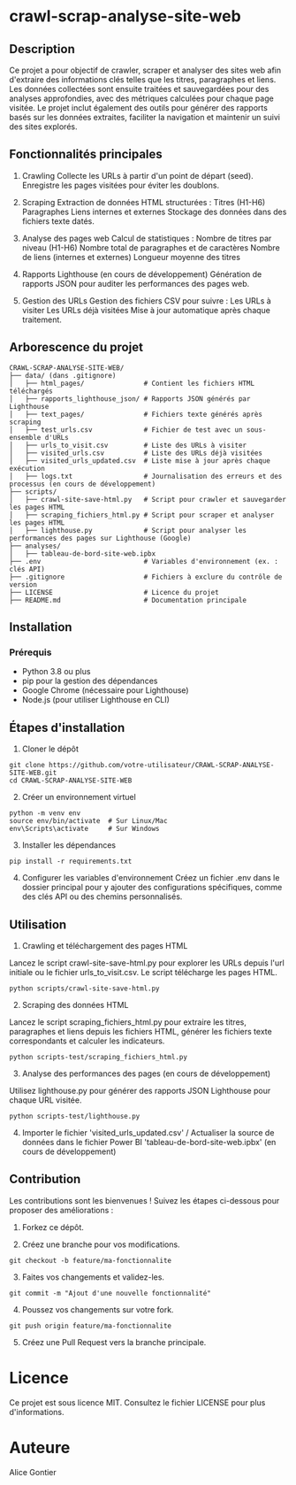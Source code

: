 # crawl-scrap-analyse-site-web

## Description

Ce projet a pour objectif de crawler, scraper et analyser des sites web afin d'extraire des informations clés telles que les titres, paragraphes et liens. Les données collectées sont ensuite traitées et sauvegardées pour des analyses approfondies, avec des métriques calculées pour chaque page visitée.
Le projet inclut également des outils pour générer des rapports basés sur les données extraites, faciliter la navigation et maintenir un suivi des sites explorés.

## Fonctionnalités principales

1. Crawling
    Collecte les URLs à partir d'un point de départ (seed).
    Enregistre les pages visitées pour éviter les doublons.

2. Scraping
    Extraction de données HTML structurées :
        Titres (H1-H6)
        Paragraphes
        Liens internes et externes
    Stockage des données dans des fichiers texte datés.

3. Analyse des pages web
    Calcul de statistiques :
        Nombre de titres par niveau (H1-H6)
        Nombre total de paragraphes et de caractères
        Nombre de liens (internes et externes)
        Longueur moyenne des titres

4. Rapports Lighthouse (en cours de développement)
    Génération de rapports JSON pour auditer les performances des pages web.

5. Gestion des URLs
    Gestion des fichiers CSV pour suivre :
        Les URLs à visiter
        Les URLs déjà visitées
    Mise à jour automatique après chaque traitement.

## Arborescence du projet

```
CRAWL-SCRAP-ANALYSE-SITE-WEB/
├── data/ (dans .gitignore)
│   ├── html_pages/               # Contient les fichiers HTML téléchargés
│   ├── rapports_lighthouse_json/ # Rapports JSON générés par Lighthouse
│   ├── text_pages/               # Fichiers texte générés après scraping
│   ├── test_urls.csv             # Fichier de test avec un sous-ensemble d'URLs
│   ├── urls_to_visit.csv         # Liste des URLs à visiter
│   ├── visited_urls.csv          # Liste des URLs déjà visitées
│   ├── visited_urls_updated.csv  # Liste mise à jour après chaque exécution
│   ├── logs.txt                  # Journalisation des erreurs et des processus (en cours de développement)
├── scripts/
│   ├── crawl-site-save-html.py   # Script pour crawler et sauvegarder les pages HTML
│   ├── scraping_fichiers_html.py # Script pour scraper et analyser les pages HTML
│   ├── lighthouse.py             # Script pour analyser les performances des pages sur Lighthouse (Google)
├── analyses/
│   ├── tableau-de-bord-site-web.ipbx
├── .env                          # Variables d'environnement (ex. : clés API)
├── .gitignore                    # Fichiers à exclure du contrôle de version
├── LICENSE                       # Licence du projet
├── README.md                     # Documentation principale
```

## Installation
### Prérequis

- Python 3.8 ou plus
- pip pour la gestion des dépendances
- Google Chrome (nécessaire pour Lighthouse)
- Node.js (pour utiliser Lighthouse en CLI)

## Étapes d'installation

1. Cloner le dépôt
```
git clone https://github.com/votre-utilisateur/CRAWL-SCRAP-ANALYSE-SITE-WEB.git
cd CRAWL-SCRAP-ANALYSE-SITE-WEB
```

2. Créer un environnement virtuel
```
python -m venv env
source env/bin/activate  # Sur Linux/Mac
env\Scripts\activate     # Sur Windows
```

3. Installer les dépendances
```
pip install -r requirements.txt
```

4. Configurer les variables d'environnement
Créez un fichier .env dans le dossier principal pour y ajouter des configurations spécifiques, comme des clés API ou des chemins personnalisés.

## Utilisation
1. Crawling et téléchargement des pages HTML

Lancez le script crawl-site-save-html.py pour explorer les URLs depuis l'url initiale ou le fichier urls_to_visit.csv. Le script télécharge les pages HTML.
```
python scripts/crawl-site-save-html.py
```

2. Scraping des données HTML

Lancez le script scraping_fichiers_html.py pour extraire les titres, paragraphes et liens depuis les fichiers HTML, générer les fichiers texte correspondants et calculer les indicateurs.
```
python scripts-test/scraping_fichiers_html.py
```

3. Analyse des performances des pages (en cours de développement)

Utilisez lighthouse.py pour générer des rapports JSON Lighthouse pour chaque URL visitée.
```
python scripts-test/lighthouse.py
```

4. Importer le fichier 'visited_urls_updated.csv' / Actualiser la source de données dans le fichier Power BI 'tableau-de-bord-site-web.ipbx' (en cours de développement)


## Contribution

Les contributions sont les bienvenues ! Suivez les étapes ci-dessous pour proposer des améliorations :

1. Forkez ce dépôt.

2. Créez une branche pour vos modifications.
```
git checkout -b feature/ma-fonctionnalite
```

3. Faites vos changements et validez-les.
```
git commit -m "Ajout d'une nouvelle fonctionnalité"
```

4. Poussez vos changements sur votre fork.
```
git push origin feature/ma-fonctionnalite
```

5. Créez une Pull Request vers la branche principale.

# Licence

Ce projet est sous licence MIT. Consultez le fichier LICENSE pour plus d'informations.

# Auteure

Alice Gontier
